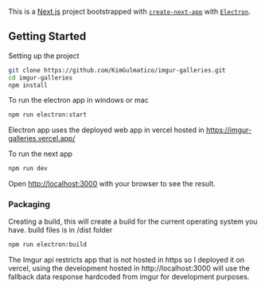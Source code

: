 This is a [Next.js](https://nextjs.org/) project bootstrapped with [`create-next-app`](https://github.com/vercel/next.js/tree/canary/packages/create-next-app) with [`Electron`](https://www.electronjs.org/).

## Getting Started

Setting up the project

```bash
git clone https://github.com/KimGulmatico/imgur-galleries.git
cd imgur-galleries
npm install
```

To run the electron app in windows or mac

```bash
npm run electron:start
```
Electron app uses the deployed web app in vercel hosted in https://imgur-galleries.vercel.app/

To run the next app

```bash
npm run dev
```

Open [http://localhost:3000](http://localhost:3000) with your browser to see the result.

### Packaging

Creating a build, this will create a build for the current operating system you have. build files is in /dist folder

```bash
npm run electron:build
```

The Imgur api restricts app that is not hosted in https so I deployed it on vercel, using the development hosted in http://localhost:3000 will use the fallback data response hardcoded from imgur for development purposes.
